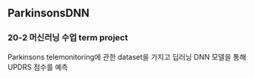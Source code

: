 ## ParkinsonsDNN

### 20-2 머신러닝 수업 term project
Parkinsons telemonitoring에 관한 dataset을 가지고 
딥러닝 DNN 모델을 통해 UPDRS 점수를 예측
